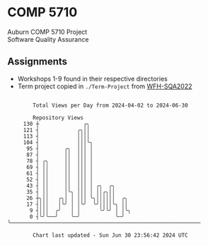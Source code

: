 # COMP 5710
Auburn COMP 5710 Project  
Software Quality Assurance

## Assignments
- Workshops 1-9 found in their respective directories
- Term project copied in `./Term-Project` from [WFH-SQA2022](https://github.com/wumphlett/WFH-SQA2022-AUBURN)

```

        Total Views per Day from 2024-04-02 to 2024-06-30

        Repository Views
     130 ┼              ╭╮
     121 ┤            ╭╮││
     113 ┤            ││││
     104 ┤            │││╰╮
      95 ┤        ╭╮  │││ │
      87 ┤        ││  │││ │
      78 ┤ ╭╮     ││  │││ │
      69 ┤ ││     ││  │││ │
      61 ┤ ││     ││  │││ │
      52 ┤ ││     ││  │││ │
      43 ┤ ││     ││  │││ │ ╭╮  ╭╮
      35 ┤ ││     │╰╮ │││ │ ││╭╮││
      26 ┼╮││   ╭╮│ │ │││ ╰╮││││││  ╭╮
      17 ┤│││   │╰╯ │ │╰╯  ╰╯││││╰╮ ││
       9 ┤│││  ╭╯   │ │      ╰╯╰╯ │ │╰╮
       0 ┤╰╯╰──╯    ╰─╯           ╰─╯ ╰────────────────────────────────────────────────────────────

        Chart last updated - Sun Jun 30 23:56:42 2024 UTC
        
```
